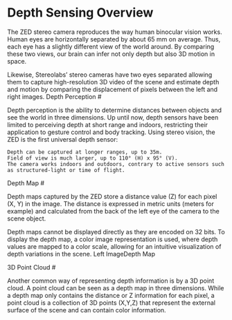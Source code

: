 # Depth Sensing Overview

The ZED stereo camera reproduces the way human binocular vision works. Human eyes are horizontally separated by about 65 mm on average. Thus, each eye has a slightly different view of the world around. By comparing these two views, our brain can infer not only depth but also 3D motion in space.

Likewise, Stereolabs’ stereo cameras have two eyes separated allowing them to capture high-resolution 3D video of the scene and estimate depth and motion by comparing the displacement of pixels between the left and right images.
Depth Perception #

Depth perception is the ability to determine distances between objects and see the world in three dimensions. Up until now, depth sensors have been limited to perceiving depth at short range and indoors, restricting their application to gesture control and body tracking. Using stereo vision, the ZED is the first universal depth sensor:

    Depth can be captured at longer ranges, up to 35m.
    Field of view is much larger, up to 110° (H) x 95° (V).
    The camera works indoors and outdoors, contrary to active sensors such as structured-light or time of flight.

Depth Map #

Depth maps captured by the ZED store a distance value (Z) for each pixel (X, Y) in the image. The distance is expressed in metric units (meters for example) and calculated from the back of the left eye of the camera to the scene object.

Depth maps cannot be displayed directly as they are encoded on 32 bits. To display the depth map, a color image representation is used, where depth values are mapped to a color scale, allowing for an intuitive visualization of depth variations in the scene.
Left ImageDepth Map

3D Point Cloud #

Another common way of representing depth information is by a 3D point cloud. A point cloud can be seen as a depth map in three dimensions. While a depth map only contains the distance or Z information for each pixel, a point cloud is a collection of 3D points (X,Y,Z) that represent the external surface of the scene and can contain color information.